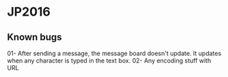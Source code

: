 # JP2016

## Known bugs
01- After sending a message, the message board doesn't update. It updates when any character is typed in the text box.
02- Any encoding stuff with URL
